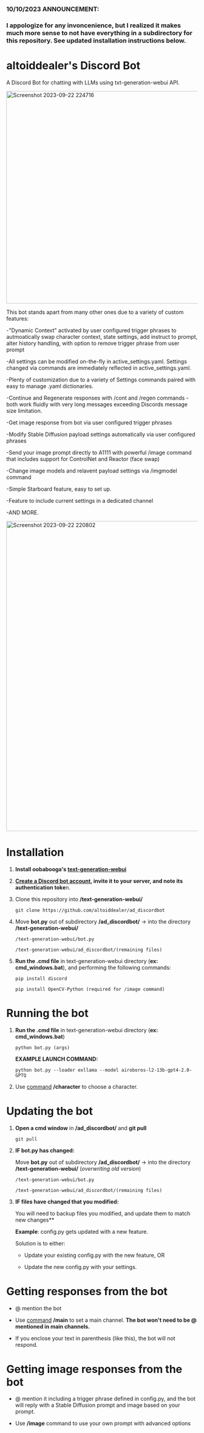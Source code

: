 ### 10/10/2023 ANNOUNCEMENT:
### I appologize for any invoncenience, but I realized it makes much more sense to not have everything in a subdirectory for this repository.  See updated installation instructions below.

# altoiddealer's Discord Bot

A Discord Bot for chatting with LLMs using txt-generation-webui API.

<img width="560" alt="Screenshot 2023-09-22 224716" src="https://github.com/altoiddealer/ad_discordbot/assets/1613484/5ffb5037-29d2-4a2f-9966-3ef6bd35b1f9">


This bot stands apart from many other ones due to a variety of custom features:

-"Dynamic Context" activated by user configured trigger phrases to autmoatically swap character context, state settings, add instruct to prompt, alter history handling, with option to remove trigger phrase from user prompt

-All settings can be modified on-the-fly in active_settings.yaml. Settings changed via commands are immediately reflected in active_settings.yaml.

-Plenty of customization due to a variety of Settings commands paired with easy to manage .yaml dictionaries.

-Continue and Regenerate responses with /cont and /regen commands - both work fluidly with very long messages exceeding Discords message size limitation.

-Get image response from bot via user configured trigger phrases

-Modify Stable Diffusion payload settings automatically via user configured phrases

-Send your image prompt directly to A1111 with powerful /image command that includes support for ControlNet and Reactor (face swap)

-Change image models and relavent payload settings via /imgmodel command

-Simple Starboard feature, easy to set up.

-Feature to include current settings in a dedicated channel

-AND MORE.

<img width="817" alt="Screenshot 2023-09-22 220802" src="https://github.com/altoiddealer/ad_discordbot/assets/1613484/b2f2bd96-ed12-4eed-b842-68171c62a8e5">


# Installation

1. **Install oobabooga's [text-generation-webui](https://github.com/oobabooga/text-generation-webui)**

2. **[Create a Discord bot account](https://discordpy.readthedocs.io/en/stable/discord.html), invite it to your server, and note its authentication toke**n.   

3. Clone this repository into **/text-generation-webui/**
   ```
   git clone https://github.com/altoiddealer/ad_discordbot
   ```

4. Move **bot.py** out of subdirectory **/ad_discordbot/** -> into the directory **/text-generation-webui/**

   ```
   /text-generation-webui/bot.py
   
   /text-generation-webui/ad_discordbot/(remaining files)
   ```
 
5. **Run the .cmd file** in text-generation-webui directory (**ex: cmd_windows.bat**), and performing the following commands:
   ```
   pip install discord
   ```
   ```
   pip install OpenCV-Python (required for /image command)
   ```

# Running the bot

1. **Run the .cmd file** in text-generation-webui directory (**ex: cmd_windows.bat**)
   ```
   python bot.py (args)
   ```

   **EXAMPLE LAUNCH COMMAND:**
   ```
   python bot.py --loader exllama --model airoboros-l2-13b-gpt4-2.0-GPTQ
   ```
2. Use [command](https://github.com/altoiddealer/ad_discordbot/wiki/commands) **/character** to choose a character.

# Updating the bot

1. **Open a cmd window** in **/ad_discordbot/** and **git pull**
   ```
   git pull
   ```

2. **IF bot.py has changed:**
  
   Move **bot.py** out of subdirectory **/ad_discordbot/** -> into the directory **/text-generation-webui/** (*overwriting old version*)

   ```
   /text-generation-webui/bot.py
   
   /text-generation-webui/ad_discordbot/(remaining files)
   ```

3. **IF files have changed that you modified:**
  
   You will need to backup files you modified, and update them to match new changes**

   **Example**: config.py gets updated with a new feature.
   
   Solution is to either:

   * Update your existing config.py with the new feature, OR
     
   * Update the new config.py with your settings.

# Getting responses from the bot

* @ mention the bot

* Use [command](https://github.com/altoiddealer/ad_discordbot/wiki/commands) **/main** to set a main channel. **The bot won't need to be @ mentioned in main channels.**

* If you enclose your text in parenthesis (like this), the bot will not respond.

# Getting image responses from the bot

* @ mention it including a trigger phrase defined in config.py, and the bot will reply with a Stable Diffusion prompt and image based on your prompt.

* Use **/image** command to use your own prompt with advanced options
